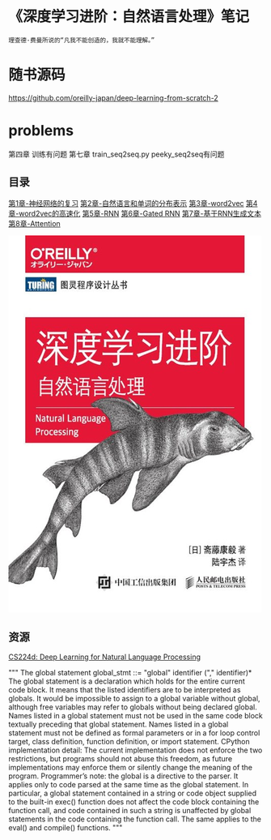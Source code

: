 # 《深度学习进阶：自然语言处理》笔记

    理查德·费曼所说的“凡我不能创造的，我就不能理解。”

# 随书源码

<https://github.com/oreilly-japan/deep-learning-from-scratch-2>

# problems
第四章 训练有问题
第七章 train_seq2seq.py peeky_seq2seq有问题

## 目录
[第1章-神经网络的复习](ch01/第1章-神经网络的复习.ipynb)
[第2章-自然语言和单词的分布表示](ch02/第2章-自然语言和单词的分布式表示.ipynb)
[第3章-word2vec](ch03/第3章-wordvec.ipynb)
[第4章-word2vec的高速化](ch04/第4章-word2vec的高速化.ipynb)
[第5章-RNN](ch05/第5章-RNN.ipynb)
[第6章-Gated RNN](ch06/第6章-GatedRNN.ipynb)
[第7章-基于RNN生成文本](ch07/第7章-基于RNN生成文本.ipynb)
[第8章-Attention](ch08/第8章-Attention.ipynb)


![深度学习进阶：自然语言处理](images/深度学习进阶：自然语言处理.jpg)

## 资源

[CS224d: Deep Learning for Natural Language Processing](http://cs224d.stanford.edu/)

"""
The global statement
global_stmt ::=  "global" identifier ("," identifier)*
The global statement is a declaration which holds for the entire current code block. 
It means that the listed identifiers are to be interpreted as globals. It would be impossible to assign to a global
variable without global, although free variables may refer to globals without being declared global.
Names listed in a global statement must not be used in the same code block textually preceding that global statement.
Names listed in a global statement must not be defined as formal parameters or in a for loop control target, class definition,
function definition, or import statement.
CPython implementation detail: The current implementation does not enforce the two restrictions, but programs should not abuse
this freedom, as future implementations may enforce them or silently change the meaning of the program.
Programmer’s note: the global is a directive to the parser. It applies only to code parsed at the same time as the global 
statement. In particular, a global statement contained in a string or code object supplied to the built-in exec() function
does not affect the code block containing the function call, and code contained in such a string is unaffected by global 
statements in the code containing the function call. The same applies to the eval() and compile() functions.
"""
